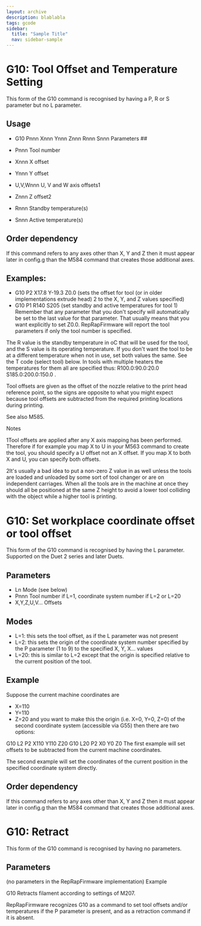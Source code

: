 ```yaml
---
layout: archive
description: blablabla
tags: gcode
sidebar:
  title: "Sample Title"
  nav: sidebar-sample
---
```


# G10: Tool Offset and Temperature Setting #
This form of the G10 command is recognised by having a P, R or S parameter but no L parameter.

## Usage ##

+ G10 Pnnn Xnnn Ynnn Znnn Rnnn Snnn
Parameters ##

+ Pnnn Tool number
+ Xnnn X offset
+ Ynnn Y offset
+ U,V,Wnnn U, V and W axis offsets1
+ Znnn Z offset2
+ Rnnn Standby temperature(s)
+ Snnn Active temperature(s)

## Order dependency ##

If this command refers to any axes other than X, Y and Z then it must appear later in config.g than the M584 command that creates those additional axes.

## Examples: ##

+ G10 P2 X17.8 Y-19.3 Z0.0 (sets the offset for tool (or in older implementations extrude head) 2 to the X, Y, and Z values specified)
+ G10 P1 R140 S205 (set standby and active temperatures for tool 1)
Remember that any parameter that you don't specify will automatically be set to the last value for that parameter. That usually means that you want explicitly to set Z0.0. RepRapFirmware will report the tool parameters if only the tool number is specified.

The R value is the standby temperature in oC that will be used for the tool, and the S value is its operating temperature. If you don't want the tool to be at a different temperature when not in use, set both values the same. See the T code (select tool) below. In tools with multiple heaters the temperatures for them all are specified thus: R100.0:90.0:20.0 S185.0:200.0:150.0 .

Tool offsets are given as the offset of the nozzle relative to the print head reference point, so the signs are opposite to what you might expect because tool offsets are subtracted from the required printing locations during printing.

See also M585.

Notes

1Tool offsets are applied after any X axis mapping has been performed. Therefore if for example you map X to U in your M563 command to create the tool, you should specify a U offset not an X offset. If you map X to both X and U, you can specify both offsets.

2It's usually a bad idea to put a non-zero Z value in as well unless the tools are loaded and unloaded by some sort of tool changer or are on independent carriages. When all the tools are in the machine at once they should all be positioned at the same Z height to avoid a lower tool colliding with the object while a higher tool is printing.

# G10: Set workplace coordinate offset or tool offset #
This form of the G10 command is recognised by having the L parameter. Supported on the Duet 2 series and later Duets.

## Parameters ##

+ Ln Mode (see below)
+ Pnnn Tool number if L=1, coordinate system number if L=2 or L=20
+ X,Y,Z,U,V... Offsets

## Modes ##

+ L=1: this sets the tool offset, as if the L parameter was not present
+ L=2: this sets the origin of the coordinate system number specified by the P parameter (1 to 9) to the specified X, Y, X... values
+ L=20: this is similar to L=2 except that the origin is specified relative to the current position of the tool.

## Example ##

Suppose the current machine coordinates are

+ X=110
+ Y=110
+ Z=20
and you want to make this the origin (i.e. X=0, Y=0, Z=0) of the second coordinate system (accessible via G55) then there are two options:

G10 L2 P2 X110 Y110 Z20
G10 L20 P2 X0 Y0 Z0
The first example will set offsets to be subtracted from the current machine coordinates.

The second example will set the coordinates of the current position in the specified coordinate system directly.

## Order dependency ##

If this command refers to any axes other than X, Y and Z then it must appear later in config.g than the M584 command that creates those additional axes.

# G10: Retract #
This form of the G10 command is recognised by having no parameters.

## Parameters ##

(no parameters in the RepRapFirmware implementation)
Example

G10
Retracts filament according to settings of M207.

RepRapFirmware recognizes G10 as a command to set tool offsets and/or temperatures if the P parameter is present, and as a retraction command if it is absent.

